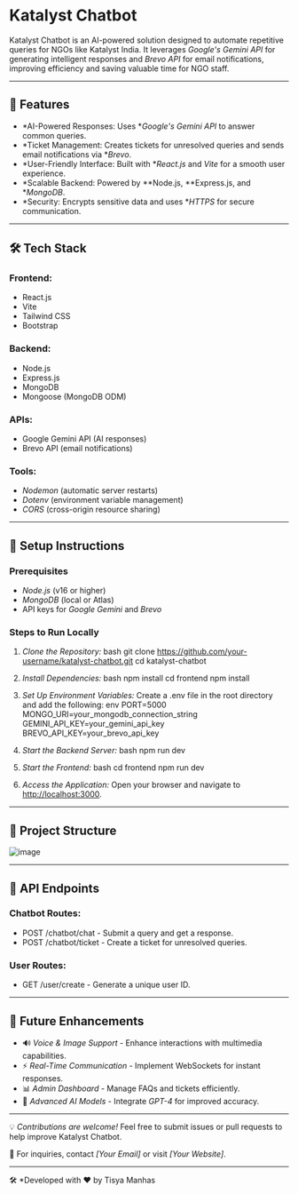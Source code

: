 # Katalyst Chatbot

Katalyst Chatbot is an AI-powered solution designed to automate repetitive queries for NGOs like Katalyst India.
It leverages *Google's Gemini API* for generating intelligent responses and *Brevo API* for email notifications, 
improving efficiency and saving valuable time for NGO staff.

---

## 🚀 Features

- *AI-Powered Responses: Uses **Google's Gemini API* to answer common queries.
- *Ticket Management: Creates tickets for unresolved queries and sends email notifications via **Brevo*.
- *User-Friendly Interface: Built with **React.js* and *Vite* for a smooth user experience.
- *Scalable Backend: Powered by **Node.js, **Express.js, and **MongoDB*.
- *Security: Encrypts sensitive data and uses **HTTPS* for secure communication.

---

## 🛠 Tech Stack

### Frontend:
- React.js
- Vite
- Tailwind CSS
- Bootstrap

### Backend:
- Node.js
- Express.js
- MongoDB
- Mongoose (MongoDB ODM)

### APIs:
- Google Gemini API (AI responses)
- Brevo API (email notifications)

### Tools:
- *Nodemon* (automatic server restarts)
- *Dotenv* (environment variable management)
- *CORS* (cross-origin resource sharing)

---

## 📌 Setup Instructions

### Prerequisites
- *Node.js* (v16 or higher)
- *MongoDB* (local or Atlas)
- API keys for *Google Gemini* and *Brevo*

### Steps to Run Locally

1. *Clone the Repository:*
   bash
   git clone https://github.com/your-username/katalyst-chatbot.git
   cd katalyst-chatbot
   

2. *Install Dependencies:*
   bash
   npm install
   cd frontend
   npm install
   

3. *Set Up Environment Variables:*
   Create a .env file in the root directory and add the following:
   env
   PORT=5000
   MONGO_URI=your_mongodb_connection_string
   GEMINI_API_KEY=your_gemini_api_key
   BREVO_API_KEY=your_brevo_api_key
   

4. *Start the Backend Server:*
   bash
   npm run dev
   

5. *Start the Frontend:*
   bash
   cd frontend
   npm run dev
   

6. *Access the Application:*
   Open your browser and navigate to [http://localhost:3000](http://localhost:3000).

---

## 📂 Project Structure

![image](https://github.com/user-attachments/assets/a2efd6f2-1dd8-4b31-b28c-2ecb60a65917)


---

## 📡 API Endpoints

### Chatbot Routes:
- POST /chatbot/chat - Submit a query and get a response.
- POST /chatbot/ticket - Create a ticket for unresolved queries.

### User Routes:
- GET /user/create - Generate a unique user ID.

---

## 🔮 Future Enhancements

- 🔊 *Voice & Image Support* - Enhance interactions with multimedia capabilities.
- ⚡ *Real-Time Communication* - Implement WebSockets for instant responses.
- 📊 *Admin Dashboard* - Manage FAQs and tickets efficiently.
- 🤖 *Advanced AI Models* - Integrate *GPT-4* for improved accuracy.

---

💡 *Contributions are welcome!* Feel free to submit issues or pull requests to help improve Katalyst Chatbot.

📧 For inquiries, contact *[Your Email]* or visit *[Your Website]*.

---

🛠 *Developed with ❤ by Tisya Manhas
